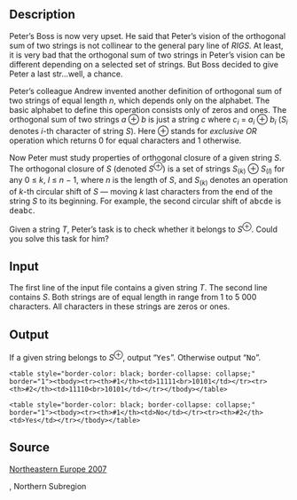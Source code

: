 <h2>Description</h2><p>Peter’s Boss is now very upset. He said that Peter’s vision of the orthogonal sum of two strings is not collinear to the general pary line of <i>RIGS</i>. At least, it is very bad that the orthogonal sum of two strings in Peter’s vision can be different depending on a selected set of strings. But Boss decided to give Peter a last str…well, a chance.</p><p>Peter’s colleague Andrew invented another definition of orthogonal sum of two strings of equal length <i>n</i>, which depends only on the alphabet. The basic alphabet to define this operation consists only of zeros and ones. The orthogonal sum of two strings <i>a</i> ⊕ <i>b</i> is just a string <i>c</i> where <i>c<sub>i</sub></i> = <i>a<sub>i</sub></i> ⊕ <i>b<sub>i</sub></i> (<i>S<sub>i</sub></i> denotes <i>i</i>-th character of string <i>S</i>). Here ⊕ stands for <i>exclusive OR</i> operation which returns 0 for equal characters and 1 otherwise.</p><p>Now Peter must study properties of orthogonal closure of a given string <i>S</i>. The orthogonal closure of <i>S</i> (denoted <i>S</i><sup>⊕</sup>) is a set of strings <i>S</i><sub>(<i>k</i>)</sub> ⊕ <i>S</i><sub>(<i>l</i>)</sub> for any 0 ≤ <i>k</i>, <i>l</i> ≤ <i>n</i> − 1, where <i>n</i> is the length of <i>S</i>, and <i>S</i><sub>(<i>k</i>)</sub> denotes an operation of <i>k</i>-th circular shift of <i>S</i> — moving <i>k</i> last characters from the end of the string <i>S</i> to its beginning. For example, the second circular shift of <tt>abcde</tt> is <tt>deabc</tt>.</p><p>Given a string <i>T</i>, Peter’s task is to check whether it belongs to <i>S</i><sup>⊕</sup>. Could you solve this task for him?</p><h2>Input</h2><p>The first line of the input file contains a given string <i>T</i>. The second line contains <i>S</i>. Both strings are of equal length in range from 1 to <nobr>5 000</nobr> characters. All characters in these strings are zeros or ones.</p><h2>Output</h2><p>If a given string belongs to <i>S</i><sup>⊕</sup>, output “<tt>Yes</tt>”. Otherwise output “<tt>No</tt>”.</p><pre><code class="language-input1">&lt;table style=&quot;border-color: black; border-collapse: collapse;&quot; border=&quot;1&quot;&gt;&lt;tbody&gt;&lt;tr&gt;&lt;th&gt;#1&lt;/th&gt;&lt;td&gt;11111&lt;br&gt;10101&lt;/td&gt;&lt;/tr&gt;&lt;tr&gt;&lt;th&gt;#2&lt;/th&gt;&lt;td&gt;11110&lt;br&gt;10101&lt;/td&gt;&lt;/tr&gt;&lt;/tbody&gt;&lt;/table&gt;</code></pre><pre><code class="language-output1">&lt;table style=&quot;border-color: black; border-collapse: collapse;&quot; border=&quot;1&quot;&gt;&lt;tbody&gt;&lt;tr&gt;&lt;th&gt;#1&lt;/th&gt;&lt;td&gt;No&lt;/td&gt;&lt;/tr&gt;&lt;tr&gt;&lt;th&gt;#2&lt;/th&gt;&lt;td&gt;Yes&lt;/td&gt;&lt;/tr&gt;&lt;/tbody&gt;&lt;/table&gt;</code></pre><h2>Source</h2><a href="searchproblem?field=source&amp;key=Northeastern+Europe+2007">Northeastern Europe 2007</a><p>, Northern Subregion</p>